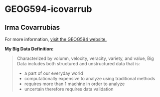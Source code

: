 # GEOG594-icovarrub

## **Irma Covarrubias**

For more information, [visit the GEOG594 website.](http://map.sdsu.edu/bigdata)

**My Big Data Definition:**
> Characterized by volumn, velocity, veracity, variety, and value, Big Data includes both structured and unstructured data that is:
> * a part of our everyday world
> * computationally expensive to analyze using traditional methods
> * requires more than 1 machine in order to analyze
> * uncertain therefore requires data validation
